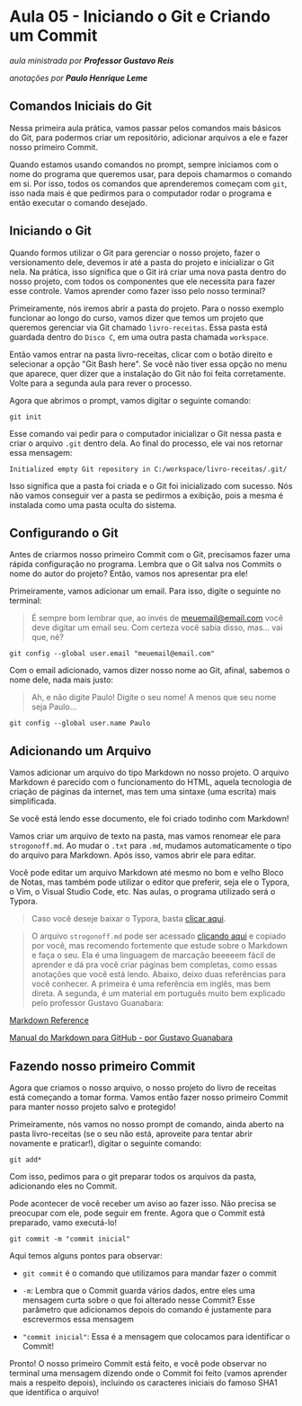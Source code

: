 # Aula 05 - Iniciando o Git e Criando um Commit

_aula ministrada por **Professor Gustavo Reis**_

_anotações por **Paulo Henrique Leme**_

## Comandos Iniciais do Git

Nessa primeira aula prática, vamos passar pelos comandos mais básicos do Git, para podermos criar um repositório, adicionar arquivos a ele e fazer nosso primeiro Commit.

Quando estamos usando comandos no prompt, sempre iniciamos com o nome do programa que queremos usar, para depois chamarmos o comando em si. Por isso, todos os comandos que aprenderemos começam com `git`, isso nada mais é que pedirmos para o computador rodar o programa e então executar o comando desejado.

## Iniciando o Git

Quando formos utilizar o Git para gerenciar o nosso projeto, fazer o versionamento dele, devemos ir até a pasta do projeto e inicializar o Git nela. Na prática, isso significa que o Git irá criar uma nova pasta dentro do nosso projeto, com todos os componentes que ele necessita para fazer esse controle. Vamos aprender como fazer isso pelo nosso terminal?

Primeiramente, nós iremos abrir a pasta do projeto. Para o nosso exemplo funcionar ao longo do curso, vamos dizer que temos um projeto que queremos gerenciar via Git chamado `livro-receitas`. Essa pasta está guardada dentro do `Disco C`, em uma outra pasta chamada `workspace`.

Então vamos entrar na pasta livro-receitas, clicar com o botão direito e selecionar a opção "Git Bash here". Se você não tiver essa opção no menu que aparece, quer dizer que a instalação do Git não foi feita corretamente. Volte para a segunda aula para rever o processo.

Agora que abrimos o prompt, vamos digitar o seguinte comando:

```
git init
```

Esse comando vai pedir para o computador inicializar o Git nessa pasta e criar o arquivo `.git` dentro dela. Ao final do processo, ele vai nos retornar essa mensagem:

```
Initialized empty Git repository in C:/workspace/livro-receitas/.git/
```

Isso significa que a pasta foi criada e o Git foi inicializado com sucesso. Nós não vamos conseguir ver a pasta se pedirmos a exibição, pois a mesma é instalada como uma pasta oculta do sistema.

## Configurando o Git

Antes de criarmos nosso primeiro Commit com o Git, precisamos fazer uma rápida configuração no programa. Lembra que o Git salva nos Commits o nome do autor do projeto? Então, vamos nos apresentar pra ele!

Primeiramente, vamos adicionar um email. Para isso, digite o seguinte no terminal:

>É sempre bom lembrar que, ao invés de meuemail@email.com você deve digitar um email seu. Com certeza você sabia disso, mas... vai que, né?

```
git config --global user.email "meuemail@email.com"
```

Com o email adicionado, vamos dizer nosso nome ao Git, afinal, sabemos o nome dele, nada mais justo:

>Ah, e não digite Paulo! Digite o seu nome! A menos que seu nome seja Paulo...

```
git config --global user.name Paulo
```

## Adicionando um Arquivo

Vamos adicionar um arquivo do tipo Markdown no nosso projeto. O arquivo Markdown é parecido com o funcionamento do HTML, aquela tecnologia de criação de páginas da internet, mas tem uma sintaxe (uma escrita) mais simplificada.

Se você está lendo esse documento, ele foi criado todinho com Markdown!

Vamos criar um arquivo de texto na pasta, mas vamos renomear ele para `strogonoff.md`. Ao mudar o `.txt` para `.md`, mudamos automaticamente o tipo do arquivo para Markdown. Após isso, vamos abrir ele para editar.

Você pode editar um arquivo Markdown até mesmo no bom e velho Bloco de Notas, mas também pode utilizar o editor que preferir, seja ele o Typora, o Vim, o Visual Studio Code, etc. Nas aulas, o programa utilizado será o Typora.

>Caso você deseje baixar o Typora, basta [clicar aqui](https://typora.io/).

>O arquivo `strogonoff.md` pode ser acessado [clicando aqui](https://github.com/PauloHLeme/Estudos_Bootcamp_DIO_Santander/blob/master/Introdu%C3%A7%C3%A3o%20ao%20Git%20e%20GitHub/strogonoff.md) e copiado por você, mas recomendo fortemente que estude sobre o Markdown e faça o seu. Ela é uma linguagem de marcação beeeeem fácil de aprender e dá pra você criar páginas bem completas, como essas anotações que você está lendo. Abaixo, deixo duas referências para você conhecer. A primeira é uma referência em inglês, mas bem direta. A segunda, é um material em português muito bem explicado pelo professor Gustavo Guanabara:

[Markdown Reference](https://commonmark.org/help/)

[Manual do Markdown para GitHub - por Gustavo Guanabara](https://github.com/gustavoguanabara/git-github/blob/master/manuais-PDF/guia-markdown.pdf)

## Fazendo nosso primeiro Commit

Agora que criamos o nosso arquivo, o nosso projeto do livro de receitas está começando a tomar forma. Vamos então fazer nosso primeiro Commit para manter nosso projeto salvo e protegido!

Primeiramente, nós vamos no nosso prompt de comando, ainda aberto na pasta livro-receitas (se o seu não está, aproveite para tentar abrir novamente e praticar!), digitar o seguinte comando:

```
git add*
```

Com isso, pedimos para o git preparar todos os arquivos da pasta, adicionando eles no Commit.

Pode acontecer de você receber um aviso ao fazer isso. Não precisa se preocupar com ele, pode seguir em frente. Agora que o Commit está preparado, vamo executá-lo!

```
git commit -m "commit inicial"
```

Aqui temos alguns pontos para observar:

* `git commit` é o comando que utilizamos para mandar fazer o commit

* `-m`: Lembra que o Commit guarda vários dados, entre eles uma mensagem curta sobre o que foi alterado nesse Commit? Esse parâmetro que adicionamos depois do comando é justamente para escrevermos essa mensagem

* `"commit inicial"`: Essa é a mensagem que colocamos para identificar o Commit!

Pronto! O nosso primeiro Commit está feito, e você pode observar no terminal uma mensagem dizendo onde o Commit foi feito (vamos aprender mais a respeito depois), incluindo os caracteres iniciais do famoso SHA1 que identifica o arquivo!
